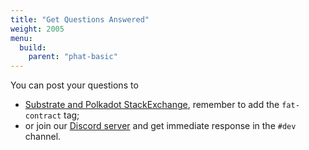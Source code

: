 ```yaml
---
title: "Get Questions Answered"
weight: 2005
menu:
  build:
    parent: "phat-basic"
---
```


You can post your questions to
- [Substrate and Polkadot StackExchange](https://substrate.stackexchange.com/), remember to add the `fat-contract` tag;
- or join our [Discord server](https://discord.gg/phala) and get immediate response in the `#dev` channel.
